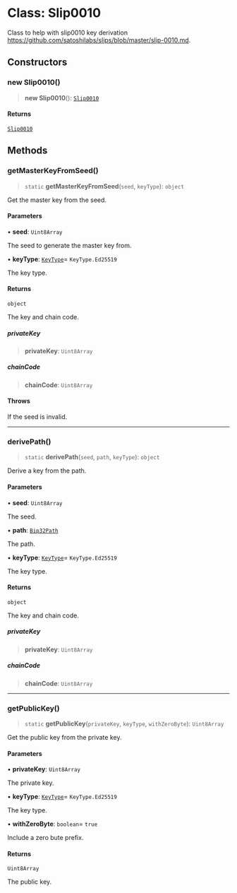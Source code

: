 # Class: Slip0010

Class to help with slip0010 key derivation
https://github.com/satoshilabs/slips/blob/master/slip-0010.md.

## Constructors

### new Slip0010()

> **new Slip0010**(): [`Slip0010`](Slip0010.md)

#### Returns

[`Slip0010`](Slip0010.md)

## Methods

### getMasterKeyFromSeed()

> `static` **getMasterKeyFromSeed**(`seed`, `keyType`): `object`

Get the master key from the seed.

#### Parameters

• **seed**: `Uint8Array`

The seed to generate the master key from.

• **keyType**: [`KeyType`](../type-aliases/KeyType.md)= `KeyType.Ed25519`

The key type.

#### Returns

`object`

The key and chain code.

##### privateKey

> **privateKey**: `Uint8Array`

##### chainCode

> **chainCode**: `Uint8Array`

#### Throws

If the seed is invalid.

***

### derivePath()

> `static` **derivePath**(`seed`, `path`, `keyType`): `object`

Derive a key from the path.

#### Parameters

• **seed**: `Uint8Array`

The seed.

• **path**: [`Bip32Path`](Bip32Path.md)

The path.

• **keyType**: [`KeyType`](../type-aliases/KeyType.md)= `KeyType.Ed25519`

The key type.

#### Returns

`object`

The key and chain code.

##### privateKey

> **privateKey**: `Uint8Array`

##### chainCode

> **chainCode**: `Uint8Array`

***

### getPublicKey()

> `static` **getPublicKey**(`privateKey`, `keyType`, `withZeroByte`): `Uint8Array`

Get the public key from the private key.

#### Parameters

• **privateKey**: `Uint8Array`

The private key.

• **keyType**: [`KeyType`](../type-aliases/KeyType.md)= `KeyType.Ed25519`

The key type.

• **withZeroByte**: `boolean`= `true`

Include a zero bute prefix.

#### Returns

`Uint8Array`

The public key.
